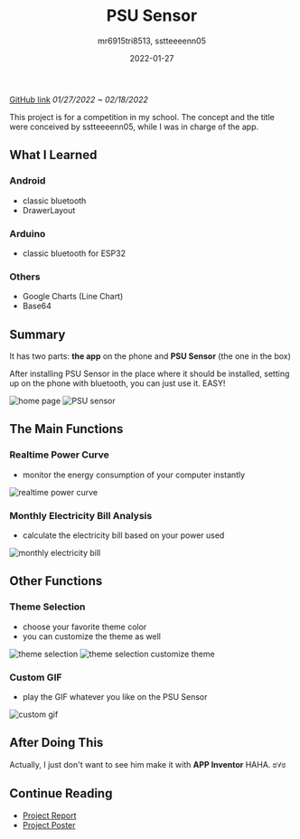 ﻿---
title: PSU Sensor
date: 2022-01-27
author: mr6915tri8513, sstteeeenn05
tags:
- Android
- Arduino
---

[GitHub link](https://github.com/mr6915tri8513/PSU-Sensor/) *01/27/2022 ~ 02/18/2022*

This project is for a competition in my school. The concept and the title were conceived by sstteeeenn05,
while I was in charge of the app.

## What I Learned
### Android
* classic bluetooth
* DrawerLayout

### Arduino
* classic bluetooth for ESP32

### Others
* Google Charts (Line Chart)
* Base64

## Summary
It has two parts: **the app** on the phone and **PSU Sensor** (the one in the box)

After installing PSU Sensor in the place where it should be installed, setting up on the phone with bluetooth,
you can just use it. EASY!

![home page](https://raw.githubusercontent.com/mr6915tri8513/PSU-Sensor/main/image/home_page.png)
![PSU sensor](https://raw.githubusercontent.com/mr6915tri8513/PSU-Sensor/main/image/psu_sensor.png)

## The Main Functions
### Realtime Power Curve
* monitor the energy consumption of your computer instantly

![realtime power curve](https://raw.githubusercontent.com/mr6915tri8513/PSU-Sensor/main/image/realtime_power_curve.png)

### Monthly Electricity Bill Analysis
* calculate the electricity bill based on your power used

![monthly electricity bill](https://raw.githubusercontent.com/mr6915tri8513/PSU-Sensor/main/image/monthly_electricity_bill.png)

## Other Functions
### Theme Selection
* choose your favorite theme color
* you can customize the theme as well

![theme selection](https://raw.githubusercontent.com/mr6915tri8513/PSU-Sensor/main/image/theme_selection1.png)
![theme selection customize theme](https://raw.githubusercontent.com/mr6915tri8513/PSU-Sensor/main/image/theme_selection2.png)

### Custom GIF
* play the GIF whatever you like on the PSU Sensor

![custom gif](https://raw.githubusercontent.com/mr6915tri8513/PSU-Sensor/main/image/custom_gif.png)

## After Doing This
Actually, I just don't want to see him make it with **APP Inventor** HAHA. ಠ∀ಠ

## Continue Reading
* [Project Report](https://docs.google.com/document/d/1FVkLBTZC96mhLJgCocfJtQiRm_G0Y6w3WS7A6OTI-0U/edit?usp=sharing)
* [Project Poster](https://docs.google.com/presentation/d/165Q1h3KwI0_cRLtgMjYvsV04R0i37KH8IDyzQW7O_wc/edit?usp=sharing)

<style>
img[src^="https://raw.githubusercontent.com/mr6915tri8513/PSU-Sensor/main/image/"] {
    max-height: 592px;
}
img[src="https://raw.githubusercontent.com/mr6915tri8513/PSU-Sensor/main/image/psu_sensor.png"] {
    max-height: 374px;
}
</style>